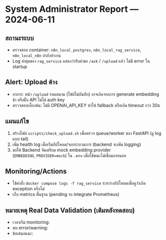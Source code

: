 # System Administrator Report — 2024-06-11

## สถานะระบบ
- ตรวจสอบ container: `n8n_local_postgres`, `n8n_local_rag_service`, `n8n_local_n8n` กำลังทำงาน
- Log ล่าสุดของ `rag_service` แสดงว่ารับคำขอ `/ask` / `/upload` แล้ว ไม่มี error ใน startup

## Alert: Upload ค้าง
- อาการ: หน้า `/upload` รอผลนาน (ไฟล์ไม่บันทึก) อาจเกิดจากการ generate embedding ช้า หรือฝั่ง API ไม่ได้ auth key
- ตรวจสอบเบื้องต้น: ไม่มี OPENAI_API_KEY ทำให้ fallback หรือเกิด timeout กว่า 30s

## แผนแก้ไข
1. สร้างไฟล์ `scripts/check_upload.sh` เพื่อตรวจ queue/worker ของ FastAPI (ดู log แบบ tail)
2. เพิ่ม health log เมื่อเริ่มอัปโหลด/จบกระบวนการ (backend จะเพิ่ม logging)
3. ขอให้ Backend จัดเตรียม mock embedding provider (`EMBEDDING_PROVIDER=mock`) ใน `.env` เพื่อใช้ขณะไม่เชื่อมภายนอก

## Monitoring/Actions
- ใช้คำสั่ง `docker compose logs -f rag_service` ระหว่างอัปโหลดเพื่อดูว่าเกิด exception หรือไม่
- เก็บ metrics พื้นฐาน (pending รอ integrate Prometheus)

## หมายเหตุ Real Data Validation (เติมหลังทดสอบ)
- เวลาเริ่ม monitoring: 
- พบ error/warning: 
- ข้อเสนอแนะ: 
